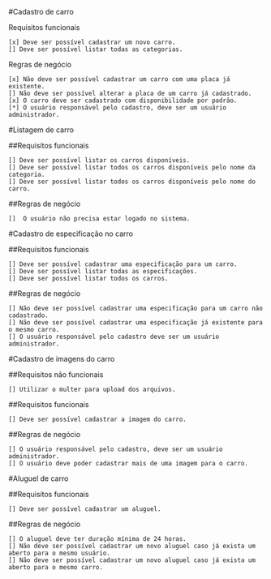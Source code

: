 #Cadastro de carro

  Requisitos funcionais

    [x] Deve ser possível cadastrar um novo carro.
    [] Deve ser possível listar todas as categorias.

  Regras de negócio

    [x] Não deve ser possível cadastrar um carro com uma placa já existente.
    [] Não deve ser possível alterar a placa de um carro já cadastrado. 
    [x] O carro deve ser cadastrado com disponibilidade por padrão.
    [*] O usuário responsável pelo cadastro, deve ser um usuário administrador.
  
#Listagem de carro

  ##Requisitos funcionais

    [] Deve ser possível listar os carros disponíveis.
    [] Deve ser possível listar todos os carros disponíveis pelo nome da categoria.
    [] Deve ser possível listar todos os carros disponíveis pelo nome do carro.

  ##Regras de negócio

    []  O usuário não precisa estar logado no sistema.

#Cadastro de especificação no carro

  ##Requisitos funcionais

    [] Deve ser possível cadastrar uma especificação para um carro.
    [] Deve ser possível listar todas as especificações.
    [] Deve ser possível listar todos os carros.

  ##Regras de negócio

    [] Não deve ser possível cadastrar uma especificação para um carro não cadastrado.
    [] Não deve ser possível cadastrar uma especificação já existente para o mesmo carro.
    [] O usuário responsável pelo cadastro deve ser um usuário administrador.
    
#Cadastro de imagens do carro

  ##Requisitos não funcionais

    [] Utilizar o multer para upload dos arquivos.

  ##Requisitos funcionais

    [] Deve ser possível cadastrar a imagem do carro.
  
  ##Regras de negócio
 
    [] O usuário responsável pelo cadastro, deve ser um usuário administrador.
    [] O usuário deve poder cadastrar mais de uma imagem para o carro.


#Aluguel de carro

  ##Requisitos funcionais

    [] Deve ser possível cadastrar um aluguel.
  
  ##Regras de negócio

    [] O aluguel deve ter duração mínima de 24 horas.
    [] Não deve ser possível cadastrar um novo aluguel caso já exista um aberto para o mesmo usuário.
    [] Não deve ser possível cadastrar um novo aluguel caso já exista um aberto para o mesmo carro.